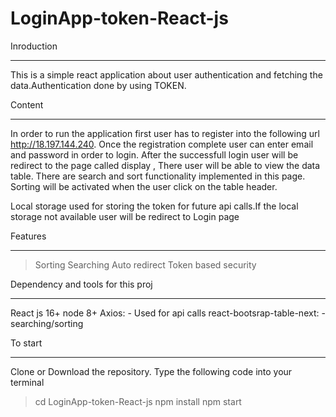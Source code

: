 # LoginApp-token-React-js

Inroduction
___________
This is a simple react application about user authentication and fetching the data.Authentication done by using TOKEN.

Content
________

In order to run the application first user has to  register into the following url 
http://18.197.144.240.
Once the registration complete user can  enter email and password in order to login.
After the successfull login user will be redirect to the page called display , There user will be able to view the  data table.
There are search and sort functionality implemented in this page.
Sorting will be activated when the user click on the table header.

 Local storage used for storing the token for future api calls.If the local storage not available user will be redirect to Login page
 
Features
______________
>Sorting
>Searching
>Auto redirect
>Token based security

Dependency and tools  for this proj
______________________
React js 16+
node 8+
Axios: - Used for api calls
react-bootsrap-table-next: - searching/sorting


To start
_________
Clone or Download the repository.
Type the following code into your terminal

>cd LoginApp-token-React-js
>npm  install
>npm start

